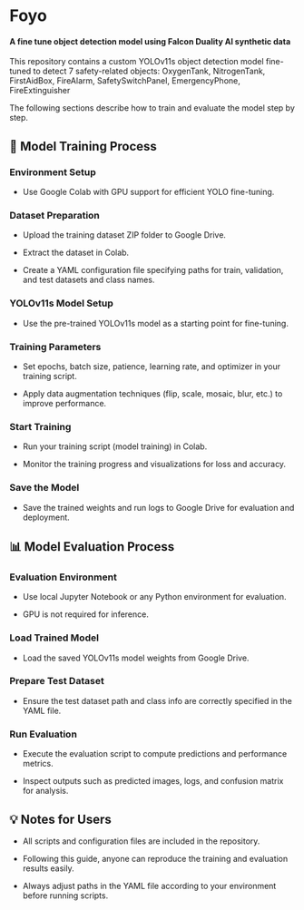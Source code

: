 # Foyo
#### A fine tune object detection model using Falcon Duality AI synthetic data

This repository contains a custom YOLOv11s object detection model fine-tuned to detect 7 safety-related objects:
OxygenTank, NitrogenTank, FirstAidBox, FireAlarm, SafetySwitchPanel, EmergencyPhone, FireExtinguisher

The following sections describe how to train and evaluate the model step by step.

## 🚀 Model Training Process

### Environment Setup

- Use Google Colab with GPU support for efficient YOLO fine-tuning.

### Dataset Preparation

- Upload the training dataset ZIP folder to Google Drive.

- Extract the dataset in Colab.

- Create a YAML configuration file specifying paths for train, validation,      and test datasets and class names.

### YOLOv11s Model Setup

- Use the pre-trained YOLOv11s model as a starting point for fine-tuning.

### Training Parameters

- Set epochs, batch size, patience, learning rate, and optimizer in your       training script.

- Apply data augmentation techniques (flip, scale, mosaic, blur, etc.) to      improve performance.

### Start Training

- Run your training script (model training) in Colab.

- Monitor the training progress and visualizations for loss and accuracy.

### Save the Model

- Save the trained weights and run logs to Google Drive for evaluation and     deployment.

## 📊 Model Evaluation Process

### Evaluation Environment

- Use local Jupyter Notebook or any Python environment for evaluation.

- GPU is not required for inference.

### Load Trained Model

- Load the saved YOLOv11s model weights from Google Drive.

### Prepare Test Dataset

- Ensure the test dataset path and class info are correctly specified in the    YAML file.

### Run Evaluation

- Execute the evaluation script to compute predictions and performance         metrics.

- Inspect outputs such as predicted images, logs, and confusion matrix for     analysis.

## 💡 Notes for Users

- All scripts and configuration files are included in the repository.

- Following this guide, anyone can reproduce the training and evaluation       results easily.

- Always adjust paths in the YAML file according to your environment before    running scripts.
